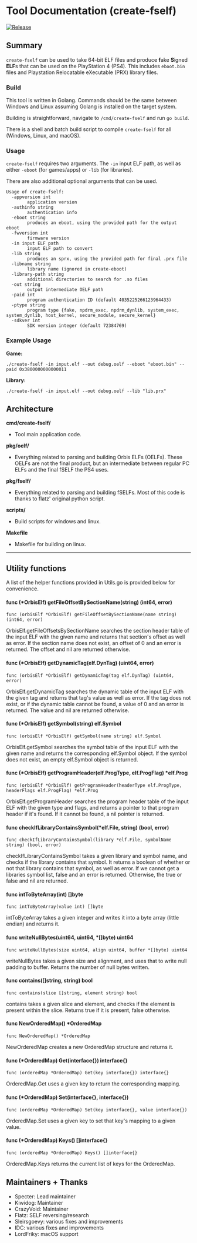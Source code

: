 # Tool Documentation (create-fself)
[![Release](https://img.shields.io/github/release/golang-standards/project-layout.svg?style=flat-square)](https://github.com/OpenOrbis/create-fself/releases/latest)

## Summary
`create-fself` can be used to take 64-bit ELF files and produce **f**ake **S**igned **ELF**s that can be used on the PlayStation 4 (PS4). This includes `eboot.bin` files and Playstation Relocatable eXecutable (PRX) library files.

### Build
This tool is written in Golang. Commands should be the same between Windows and Linux assuming Golang is installed on the target system.

Building is straightforward, navigate to `/cmd/create-fself` and run `go build`.

There is a shell and batch build script to compile `create-fself` for all (Windows, Linux, and macOS).

### Usage
`create-fself` requires two arguments. The `-in` input ELF path, as well as either `-eboot` (for games/apps) or `-lib` (for libraries).

There are also additional optional arguments that can be used.

```
Usage of create-fself:
  -appversion int
        application version
  -authinfo string
        authentication info
  -eboot string
        produces an eboot, using the provided path for the output eboot
  -fwversion int
        firmware version
  -in input ELF path
        input ELF path to convert
  -lib string
        produces an sprx, using the provided path for final .prx file
  -libname string
        library name (ignored in create-eboot)
  -library-path string
        additional directories to search for .so files
  -out string
        output intermediate OELF path
  -paid int
        program authentication ID (default 4035225266123964433)
  -ptype string
        program type {fake, npdrm_exec, npdrm_dynlib, system_exec, system_dynlib, host_kernel, secure_module, secure_kernel}
  -sdkver int
        SDK version integer (default 72384769)
```

### Example Usage

**Game:**
```
./create-fself -in input.elf --out debug.oelf --eboot "eboot.bin" --paid 0x3800000000000011
```

**Library:**
```
./create-fself -in input.elf --out debug.oelf --lib "lib.prx"
```

## Architecture

**cmd/create-fself/**
- Tool main application code.

**pkg/oelf/**
- Everything related to parsing and building Orbis ELFs (OELFs). These OELFs are not the final product, but an intermediate
between regular PC ELFs and the final fSELF the PS4 uses.

**pkg/fself/**
- Everything related to parsing and building fSELFs. Most of this code is thanks to flatz' original python script.

**scripts/**
- Build scripts for windows and linux.

**Makefile**
- Makefile for building on linux.

***

## Utility functions
A list of the helper functions provided in Utils.go is provided below for convenience.

#### func (*OrbisElf) getFileOffsetBySectionName(string) (int64, error)
```golang
func (orbisElf *OrbisElf) getFileOffsetBySectionName(name string) (int64, error)
```
OrbisElf.getFileOffsetsBySectionName searches the section header table of the input ELF with the given name and returns that section's offset as well as error. If the section name does not exist, an offset of 0 and an error is returned. The offset and nil are returned otherwise.

#### func (*OrbisElf) getDynamicTag(elf.DynTag) (uint64, error)
```golang
func (orbisElf *OrbisElf) getDynamicTag(tag elf.DynTag) (uint64, error)
```
OrbisElf.getDynamicTag searches the dynamic table of the input ELF with the given tag and returns that tag's value as well as error. If the tag does not exist, or if the dynamic table cannot be found, a value of 0 and an error is returned. The value and nil are returned otherwise.

#### func (*OrbisElf) getSymbol(string) elf.Symbol
```golang
func (orbisElf *OrbisElf) getSymbol(name string) elf.Symbol
```
OrbisElf.getSymbol searches the symbol table of the input ELF with the given name and returns the corresponding elf.Symbol object. If the symbol does not exist, an empty elf.Symbol object is returned.

#### func (*OrbisElf) getProgramHeader(elf.ProgType, elf.ProgFlag) *elf.Prog
```golang
func (orbisElf *OrbisElf) getProgramHeader(headerType elf.ProgType, headerFlags elf.ProgFlag) *elf.Prog
```
OrbisElf.getProgramHeader searches the program header table of the input ELF with the given type and flags, and returns a pointer to that program header if it's found. If it cannot be found, a nil pointer is returned.

#### func checkIfLibraryContainsSymbol(*elf.File, string) (bool, error)
```golang
func checkIfLibraryContainsSymbol(library *elf.File, symbolName string) (bool, error)
```
checkIfLibraryContainsSymbol takes a given library and symbol name, and checks if the library contains that symbol. It returns a boolean of whether or not that library contains that symbol, as well as error. If we cannot get a libraries symbol list, false and an error is returned. Otherwise, the true or false and nil are returned.

#### func intToByteArray(int) []byte
```golang
func intToByteArray(value int) []byte
```
intToByteArray takes a given integer and writes it into a byte array (little endian) and returns it.

#### func writeNullBytes(uint64, uint64, *[]byte) uint64
```golang
func writeNullBytes(size uint64, align uint64, buffer *[]byte) uint64
```
writeNullBytes takes a given size and alignment, and uses that to write null padding to buffer. Returns the number of null bytes written.

#### func contains([]string, string) bool
```golang
func contains(slice []string, element string) bool
```
contains takes a given slice and element, and checks if the element is present within the slice. Returns true if it is present, false otherwise.

#### func NewOrderedMap() *OrderedMap
```golang
func NewOrderedMap() *OrderedMap
```
NewOrderedMap creates a new OrderedMap structure and returns it.

#### func (*OrderedMap) Get(interface{}) interface{}
```golang
func (orderedMap *OrderedMap) Get(key interface{}) interface{}
```
OrderedMap.Get uses a given key to return the corresponding mapping.

#### func (*OrderedMap) Set(interface{}, interface{})
```golang
func (orderedMap *OrderedMap) Set(key interface{}, value interface{})
```
OrderedMap.Set uses a given key to set that key's mapping to a given value.

#### func (*OrderedMap) Keys() []interface{}
```golang
func (orderedMap *OrderedMap) Keys() []interface{}
```
OrderedMap.Keys returns the current list of keys for the OrderedMap.

## Maintainers + Thanks
- Specter: Lead maintainer
- Kiwidog: Maintainer
- CrazyVoid: Maintainer
- Flatz: SELF reversing/research
- Sleirsgoevy: various fixes and improvements
- IDC: various fixes and improvements
- LordFriky: macOS support
